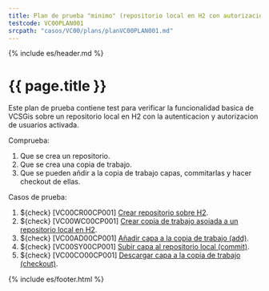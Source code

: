 ```yaml
---
title: Plan de prueba "minimo" (repositorio local en H2 con autorizacion)
testcode: VC00PLAN001
srcpath: "casos/VC00/plans/planVC00PLAN001.md"
---
```


{% include es/header.md %}

# {{ page.title }}

Este plan de prueba contiene test para verificar la funcionalidad basica de VCSGis sobre 
un repositorio local en H2 con la autenticacion y autorizacion de usuarios activada.

Comprueba:
1. Que se crea un repositorio.
1. Que se crea una copia de trabajo.
1. Que se pueden añdir a la copia de trabajo capas, commitarlas y hacer checkout de ellas.

Casos de prueba:
1. ${check} [VC00CR00CP001] [Crear repositorio sobre H2](../CR00/CP001/testVC00CR00CP001.md).
1. ${check} [VC00WC00CP001] [Crear copia de trabajo asoiada a un repositorio local en H2](../CW00/CP001/testVC00CW00CP001.md).
1. ${check} [VC00AD00CP001] [Añadir capa a la copia de trabajo (add)](../AD00/CP001/testVC00AD00CP001.md).
1. ${check} [VC00SY00CP001] [Subir capa al repositorio local (commit)](../SY00/CP001/testVC00SY00CP001.md).
1. ${check} [VC00CO00CP001] [Descargar capa a la copia de trabajo (checkout)](../CO00/CP001/testVC00CO00CP001.md).


{% include es/footer.html %}


